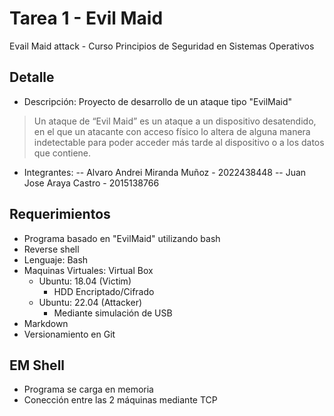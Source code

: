 # Tarea 1 - Evil Maid
Evail Maid attack - Curso Principios de Seguridad en Sistemas Operativos 

## Detalle

- Descripción:
Proyecto de desarrollo de un ataque tipo "EvilMaid"

> Un ataque de “Evil Maid” es un ataque a un dispositivo desatendido, 
en el que un atacante con acceso físico lo altera de alguna manera 
indetectable para poder acceder más tarde al dispositivo o a los datos 
que contiene.

- Integrantes:
-- Alvaro Andrei Miranda Muñoz - 2022438448
-- Juan Jose Araya Castro - 2015138766

## Requerimientos
- Programa basado en "EvilMaid" utilizando bash 
- Reverse shell
- Lenguaje: Bash
- Maquinas Virtuales: Virtual Box
    - Ubuntu: 18.04 (Victim)
        - HDD Encriptado/Cifrado  
    - Ubuntu: 22.04 (Attacker)
        - Mediante simulación de USB
- Markdown
- Versionamiento en Git

## EM Shell
- Programa se carga en memoria
- Conección entre las 2 máquinas mediante TCP



